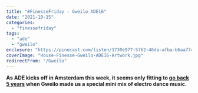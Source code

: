 ```yaml
---
title: "#FinesseFriday - Gweilo ADE16"
date: "2021-10-15"
categories:
  - "finessefriday"
tags:
  - "ade"
  - "gweilo"
enclosure: "https://pinecast.com/listen/1730e977-5762-46da-afba-b6aa774b401e.mp3 81146126 audio/mpeg "
coverImage: "House-Finesse-Gweilo-ADE16-Artwork.jpg"
redirectFrom: "/Gweilo"
---
```


**As ADE kicks off in Amsterdam this week, it seems only fitting to [go back 5 years](https://www.housefinesse.com/shows/house-finesse-gweilo-ade16/) when Gweilo made us a special mini mix of electro dance music.**
